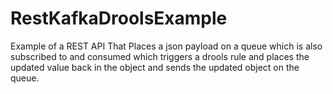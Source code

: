 # RestKafkaDroolsExample
Example of a REST API That Places a json payload on a queue which is also subscribed to and consumed which 
triggers a drools rule and places the updated value back in the object and sends the updated object on the queue.
